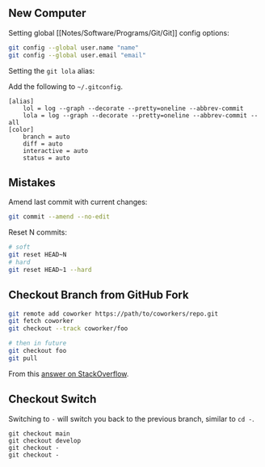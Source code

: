 ## New Computer

Setting global [[Notes/Software/Programs/Git/Git]] config options:

```sh
git config --global user.name "name"
git config --global user.email "email"
```

Setting the `git lola` alias:

Add the following to `~/.gitconfig`.

```
[alias]
	lol = log --graph --decorate --pretty=oneline --abbrev-commit
	lola = log --graph --decorate --pretty=oneline --abbrev-commit --all
[color]
	branch = auto
	diff = auto
	interactive = auto
	status = auto
```

## Mistakes

Amend last commit with current changes:

```sh
git commit --amend --no-edit
```

Reset N commits:

```sh
# soft
git reset HEAD~N
# hard
git reset HEAD~1 --hard
```

## Checkout Branch from GitHub Fork

```sh
git remote add coworker https://path/to/coworkers/repo.git
git fetch coworker
git checkout --track coworker/foo

# then in future
git checkout foo
git pull
```

From this [answer on StackOverflow](https://stackoverflow.com/a/5884825).

## Checkout Switch

Switching to `-` will switch you back to the previous branch, similar to `cd -`.

```
git checkout main
git checkout develop
git checkout -
git checkout -
```
